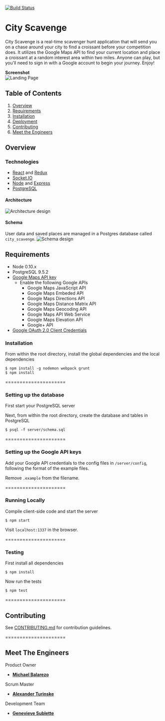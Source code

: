 [![Build Status](https://secure.travis-ci.org/FuturisticSalamander/CityScavenge.svg?branch=master)](http://travis-ci.org/FuturisticSalamander/CityScavenge)

# City Scavenge

City Scavenge is a real-time scavenger hunt application that will send you on a chase around your city to find a croissant before your competition does. It utilizes the Google Maps API to find your current location and place a croissant at a random interest area within two miles. Anyone can play, but you'll need to sign in with a Google account to begin your journey. Enjoy!

**Screenshot**  
![Landing Page](http://i.imgur.com/BZ2Th80.png)

## Table of Contents

1. [Overview](#overview)
2. [Requirements](#requirements)
3. [Installation](#installation)
4. [Deployment](#deployment)
5. [Contributing](#contributing)
6. [Meet the Engineers](#meet-the-engineers)

## Overview

### Technologies
- [React](https://facebook.github.io/react/) and [Redux](http://redux.js.org/)
- [Socket.IO](http://socket.io/)
- [Node](https://nodejs.org/en/) and [Express](http://expressjs.com/)
- [PostgreSQL](http://www.postgresql.org/)

#### Architecture
![Architecture design](http://i.imgur.com/AYNorBl.png)

#### Schema
User data and saved places are managed in a Postgres database called `city_scavenge`.
![Schema design](http://i.imgur.com/FpiUDaX.png)

## Requirements

- Node 0.10.x
- PostgreSQL 9.5.2
- [Google Maps API key](https://developers.google.com/maps/documentation/javascript/get-api-key)
  * Enable the following Google APIs
    - Google Maps JavaScript API
    - Google Maps Embeded API
    - Google Maps Directions API
    - Google Maps Distance Matrix API
    - Google Maps Geocoding API
    - Google Maps API Web Service
    - Google Maps Elevation API
    - Google+ API
- [Google OAuth 2.0 Client Credentials](https://developers.google.com/identity/protocols/OAuth2)

### Installation


From within the root directory, install the global dependencies and the local dependencies

```
$ npm install -g nodemon webpack grunt
$ npm install
```

=====================
### Setting up the database

First start your PostgreSQL server

Next, from within the root directory, create the database and tables in PostgreSQL

```
$ psql -f server/schema.sql
```

=====================
### Setting up the Google API keys

Add your Google API credentials to the config files in `/server/config`, following the format of the example files.

Remove `.example` from the filename.

=====================
### Running Locally

Compile client-side code and start the server
```
$ npm start
```

Visit `localhost:1337` in the browser.

=====================
### Testing

First install all dependencies
```
$ npm install
```

Now run the tests
```
$ npm test
```

=====================
## Contributing

See [CONTRIBUTING.md](CONTRIBUTING.md) for contribution guidelines.

=====================
## Meet The Engineers
Product Owner
- [**Michael Balarezo**](https://github.com/mrezo)

Scrum Master
- [**Alexander Turinske**](https://github.com/alexanderturinske)

Development Team
- [**Genevieve Sublette**](https://github.com/Genevieve1722)
